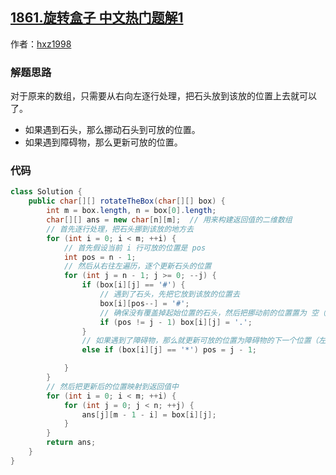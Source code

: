 ## [1861.旋转盒子 中文热门题解1](https://leetcode.cn/problems/rotating-the-box/solutions/100000/java-mo-ni-zhu-xing-zhu-shi-9ms736mb-by-kagsb)

作者：[hxz1998](https://leetcode.cn/u/hxz1998)

### 解题思路
对于原来的数组，只需要从右向左逐行处理，把石头放到该放的位置上去就可以了。
* 如果遇到石头，那么挪动石头到可放的位置。
* 如果遇到障碍物，那么更新可放的位置。

### 代码

```java
class Solution {
    public char[][] rotateTheBox(char[][] box) {
        int m = box.length, n = box[0].length;
        char[][] ans = new char[n][m];  // 用来构建返回值的二维数组
        // 首先逐行处理，把石头挪到该放的地方去
        for (int i = 0; i < m; ++i) {
            // 首先假设当前 i 行可放的位置是 pos
            int pos = n - 1;
            // 然后从右往左遍历，逐个更新石头的位置
            for (int j = n - 1; j >= 0; --j) {
                if (box[i][j] == '#') {
                    // 遇到了石头，先把它放到该放的位置去
                    box[i][pos--] = '#';
                    // 确保没有覆盖掉起始位置的石头，然后把挪动前的位置置为 空（.）
                    if (pos != j - 1) box[i][j] = '.';
                }
                // 如果遇到了障碍物，那么就更新可放的位置为障碍物的下一个位置（左边）
                else if (box[i][j] == '*') pos = j - 1;

            }
        }
        // 然后把更新后的位置映射到返回值中
        for (int i = 0; i < m; ++i) {
            for (int j = 0; j < n; ++j) {
                ans[j][m - 1 - i] = box[i][j];
            }
        }
        return ans;
    }
}
```